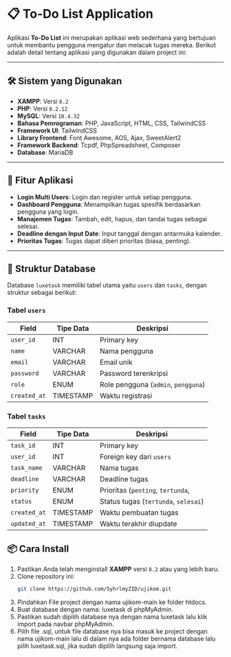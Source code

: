 # 📋 To-Do List Application

Aplikasi **To-Do List** ini merupakan aplikasi web sederhana yang bertujuan untuk membantu pengguna mengatur dan melacak tugas mereka. Berikut adalah detail tentang aplikasi yang digunakan dalam project ini:

---

## 🛠️ Sistem yang Digunakan

- **XAMPP**: Versi `8.2`  
- **PHP**: Versi `8.2.12`  
- **MySQL**: Versi `10.4.32`  
- **Bahasa Pemrograman**: PHP, JavaScript, HTML, CSS, TailwindCSS  
- **Framework UI**: TailwindCSS  
- **Library Frontend**: Font Awesome, AOS, Ajax, SweetAlert2
- **Framework Backend**: Tcpdf, PhpSpreadsheet, Composer
- **Database**: MariaDB 

---

## 🚀 Fitur Aplikasi

- **Login Multi Users**: Login dan register untuk setiap pengguna.  
- **Dashboard Pengguna**: Menampilkan tugas spesifik berdasarkan pengguna yang login.  
- **Manajemen Tugas**: Tambah, edit, hapus, dan tandai tugas sebagai selesai.  
- **Deadline dengan Input Date**: Input tanggal dengan antarmuka kalender.  
- **Prioritas Tugas**: Tugas dapat diberi prioritas (biasa, penting).  

---

## 📂 Struktur Database
Database `luxetask` memiliki tabel utama yaitu `users` dan `tasks`, dengan struktur sebagai berikut:

### Tabel `users`
| Field       | Tipe Data | Deskripsi                		 |
|-------------|------------|-------------------------------------|
| `user_id`   | INT        | Primary key               		 |
| `name`      | VARCHAR    | Nama pengguna             		 |
| `email`     | VARCHAR    | Email unik                	 	 |
| `password`  | VARCHAR    | Password terenkripsi      	 	 |
| `role`      | ENUM       | Role pengguna (`admin`, `pengguna`) |
| `created_at`| TIMESTAMP  | Waktu registrasi          		 |

### Tabel `tasks`
| Field        | Tipe Data | Deskripsi                                  |
|--------------|------------|-------------------------------------------|
| `task_id`    | INT        | Primary key               		|
| `user_id`    | INT        | Foreign key dari `users`  		|
| `task_name`  | VARCHAR    | Nama tugas                		|
| `deadline`   | VARCHAR    | Deadline tugas            		|
| `priority`   | ENUM       | Prioritas (`penting`, `tertunda`, |
| `status`     | ENUM       | Status tugas (`tertunda`, `selesai`) 	|
| `created_at` | TIMESTAMP  | Waktu pembuatan tugas     		|
| `updated_at` | TIMESTAMP  | Waktu terakhir diupdate   		|

## 📦 Cara Install
1. Pastikan Anda telah menginstall **XAMPP** versi `8.2` atau yang lebih baru.  
2. Clone repository ini:  
   ```bash
   git clone https://github.com/SyhrlmyZID/ujikom.git
3. Pindahkan File project dengan nama ujikom-main ke folder htdocs.
4. Buat database dengan nama: luxetask di phpMyAdmin.
6. Pastikan sudah dipilih database nya dengan nama luxetask lalu klik import pada navbar phpMyAdmin.
7. Pilih file .sql, untuk file database nya bisa masuk ke project dengan nama ujikom-main lalu di dalam nya ada folder bernama database lalu pilih luxetask.sql, jika sudah dipilih langsung saja import.
